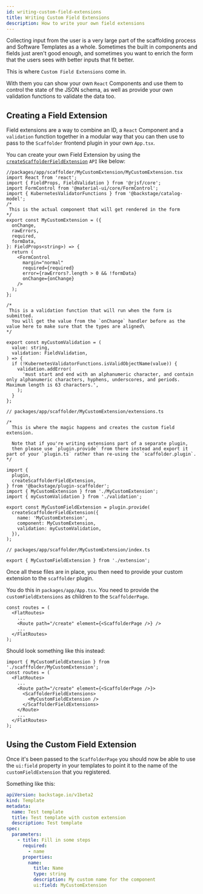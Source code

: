 ```yaml
---
id: writing-custom-field-extensions
title: Writing Custom Field Extensions
description: How to write your own field extensions
---
```


Collecting input from the user is a very large part of the scaffolding process
and Software Templates as a whole. Sometimes the built in components and fields
just aren't good enough, and sometimes you want to enrich the form that the
users sees with better inputs that fit better.

This is where `Custom Field Extensions` come in.

With them you can show your own `React` Components and use them to control the
state of the JSON schema, as well as provide your own validation functions to
validate the data too.

## Creating a Field Extension

Field extensions are a way to combine an ID, a `React` Component and a
`validation` function together in a modular way that you can then use to pass to
the `Scaffolder` frontend plugin in your own `App.tsx`.

You can create your own Field Extension by using the
[`createScaffolderFieldExtension`](https://backstage.io/docs/reference/plugin-scaffolder.createscaffolderfieldextension)
`API` like below:

```tsx
//packages/app/scaffolder/MyCustomExtension/MyCustomExtension.tsx
import React from 'react';
import { FieldProps, FieldValidation } from '@rjsf/core';
import FormControl from '@material-ui/core/FormControl';
import { KubernetesValidatorFunctions } from '@backstage/catalog-model';
/*
 This is the actual component that will get rendered in the form
*/
export const MyCustomExtension = ({
  onChange,
  rawErrors,
  required,
  formData,
}: FieldProps<string>) => {
  return (
    <FormControl
      margin="normal"
      required={required}
      error={rawErrors?.length > 0 && !formData}
      onChange={onChange}
    />
  );
};

/*
 This is a validation function that will run when the form is submitted.
  You will get the value from the `onChange` handler before as the value here to make sure that the types are aligned\
*/

export const myCustomValidation = (
  value: string,
  validation: FieldValidation,
) => {
  if (!KubernetesValidatorFunctions.isValidObjectName(value)) {
    validation.addError(
      'must start and end with an alphanumeric character, and contain only alphanumeric characters, hyphens, underscores, and periods. Maximum length is 63 characters.',
    );
  }
};
```

```tsx
// packages/app/scaffolder/MyCustomExtension/extensions.ts

/*
  This is where the magic happens and creates the custom field extension.

  Note that if you're writing extensions part of a separate plugin,
  then please use `plugin.provide` from there instead and export it part of your `plugin.ts` rather than re-using the `scaffolder.plugin`.
*/

import {
  plugin,
  createScaffolderFieldExtension,
} from '@backstage/plugin-scaffolder';
import { MyCustomExtension } from './MyCustomExtension';
import { myCustomValidation } from './validation';

export const MyCustomFieldExtension = plugin.provide(
  createScaffolderFieldExtension({
    name: 'MyCustomExtension',
    component: MyCustomExtension,
    validation: myCustomValidation,
  }),
);
```

```tsx
// packages/app/scaffolder/MyCustomExtension/index.ts

export { MyCustomFieldExtension } from './extension';
```

Once all these files are in place, you then need to provide your custom
extension to the `scaffolder` plugin.

You do this in `packages/app/App.tsx`. You need to provide the
`customFieldExtensions` as children to the `ScaffolderPage`.

```tsx
const routes = (
  <FlatRoutes>
    ...
    <Route path="/create" element={<ScaffolderPage />} />
    ...
  </FlatRoutes>
);
```

Should look something like this instead:

```tsx
import { MyCustomFieldExtension } from './scafffolder/MyCustomExtension';
const routes = (
  <FlatRoutes>
    ...
    <Route path="/create" element={<ScaffolderPage />}>
      <ScaffolderFieldExtensions>
        <MyCustomFieldExtension />
      </ScaffolderFieldExtensions>
    </Route>
    ...
  </FlatRoutes>
);
```

## Using the Custom Field Extension

Once it's been passed to the `ScaffolderPage` you should now be able to use the
`ui:field` property in your templates to point it to the name of the
`customFieldExtension` that you registered.

Something like this:

```yaml
apiVersion: backstage.io/v1beta2
kind: Template
metadata:
  name: Test template
  title: Test template with custom extension
  description: Test template
spec:
  parameters:
    - title: Fill in some steps
      required:
        - name
      properties:
        name:
          title: Name
          type: string
          description: My custom name for the component
          ui:field: MyCustomExtension
```
